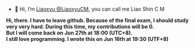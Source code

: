 - 👋 Hi, I’m [Liaoxyu @LiaoxyuCM](https://github.com/LiaoxyuCM), you can call me Liao Shin C M

<b>Hi, there. I have to leave github. Because of the final exam, I should study very very hard. During this time, my contributions will be 0.
<br>But I will come back on Jun 27th at 18:00 \(UTC+8\). 
<br>I still love programming. I wrote this on Jun 16th at 19:30 \(UTF+8\)</b>
